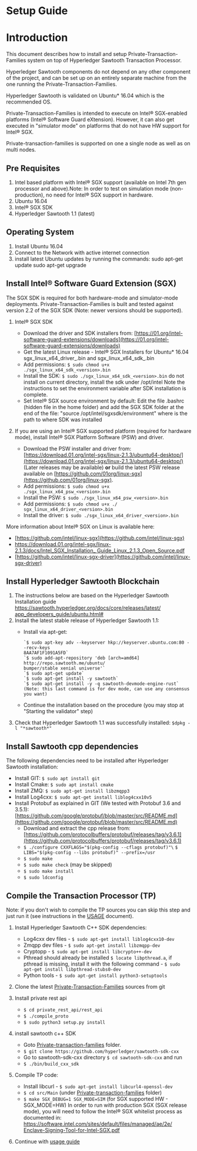 # Setup Guide

# Introduction

This document describes how to install and setup Private-Transaction-Families 
system on top of Hyperledger Sawtooth Transaction Processor.

Hyperledger Sawtooth components do not depend on any other component of the 
project, and can be set up on an entirely separate machine from the one running
the Private-Transaction-Families.

Hyperledger Sawtooth is validated on Ubuntu* 16.04 which is the recommended OS.

Private-Transaction-Families is intended to execute on Intel® SGX-enabled 
platforms (Intel® Software Guard eXtension). However, it can also get executed 
in "simulator mode" on platforms that do not have HW support for Intel® SGX.

Private-transaction-families is supported on one a single node as well as on 
multi nodes.

## Pre Requisites

1. Intel based platform with Intel® SGX support (available on Intel 7th gen 
   processor and above).Note: In order to test on simulation mode 
   (non-production), no need for Intel® SGX support in hardware.
3. Ubuntu 16.04
4. Intel® SGX SDK
5. Hyperledger Sawtooth 1.1 (latest)

## Operating System

1. Install Ubuntu 16.04
2. Connect to the Network with active internet connection
3. install latest Ubuntu updates by running the commands:
   sudo apt-get update
   sudo apt-get upgrade

## Install Intel® Software Guard Extension (SGX)

The SGX SDK is required for both hardware-mode and simulator-mode deployments. 
Private-Transaction-Families is built and tested against version 2.2 of the SGX
SDK (Note: newer versions should be supported).

1. Intel® SGX SDK
   - Download the driver and SDK installers from: 
     [https://01.org/intel-software-guard-extensions/downloads](https://01.org/intel-software-guard-extensions/downloads)
   - Get the latest Linux release - Intel® SGX Installers for Ubuntu* 16.04
      sgx_linux_x64_driver_<version>.bin and sgx_linux_x64_sdk_<version>.bin
   - Add permissions: `$ sudo chmod u+x ./sgx_linux_x64_sdk_<version>.bin`
   - Install the SDK: `$ sudo ./sgx_linux_x64_sdk_<version>.bin`
     do not install on current directory, install the sdk under /opt/intel
     Note the instructions to set the environment variable after SDK 
     installation is complete.
   - Set Intel® SGX source environment by default:
     Edit the file .bashrc (hidden file in the home folder) and add the SGX SDK
     folder at the end of the file: "source /opt/intel/sgxsdk/environment"
     where <sgx sdk install path> is the path to where SDK was installed

2. If you are using an Intel® SGX supported platform (required for hardware mode), 
   install Intel® SGX Platform Software (PSW) and driver.
   - Download the PSW installer and driver from: 
     [https://download.01.org/intel-sgx/linux-2.1.3/ubuntu64-desktop/](https://download.01.org/intel-sgx/linux-2.1.3/ubuntu64-desktop/) (Later releases may be available)
     **or** build the latest PSW release available on
     [https://github.com/01org/linux-sgx](https://github.com/01org/linux-sgx).
   - Add permissions: `$ sudo chmod u+x ./sgx_linux_x64_psw_<version>.bin`
   - Install the PSW: `$ sudo ./sgx_linux_x64_psw_<version>.bin`
   - Add permissions: `$ sudo chmod u+x ./ sgx_linux_x64_driver_<version>.bin`
   - Install the driver: `$ sudo ./sgx_linux_x64_driver_<version>.bin`

More information about Intel® SGX on Linux is available here:
 - [https://github.com/intel/linux-sgx](https://github.com/intel/linux-sgx)
 - [https://download.01.org/intel-sgx/linux-2.1.3/docs/Intel_SGX_Installation_
    Guide_Linux_2.1.3_Open_Source.pdf](https://download.01.org/intel-sgx/linux-2.1.3/docs/Intel_SGX_Installation_Guide_Linux_2.1.3_Open_Source.pdf)
 - [https://github.com/intel/linux-sgx-driver](https://github.com/intel/linux-sgx-driver)

## Install Hyperledger Sawtooth Blockchain

1. The instructions below are based on the Hyperledger Sawtooth Installation guide
   [https://sawtooth.hyperledger.org/docs/core/releases/latest/
    app_developers_guide/ubuntu.html#](https://sawtooth.hyperledger.org/docs/core/releases/latest/app_developers_guide/ubuntu.html)
1. Install the latest stable release of Hyperledger Sawtooth 1.1:
   - Install via apt-get:
   
         `$ sudo apt-key adv --keyserver hkp://keyserver.ubuntu.com:80 --recv-keys
         8AA7AF1F1091A5FD`    
         `$ sudo add-apt-repository 'deb [arch=amd64] http://repo.sawtooth.me/ubuntu/
         bumper/stable xenial universe'`         
         `$ sudo apt-get update`         
         `$ sudo apt-get install -y sawtooth`         
         `$ sudo apt-get install -y -q sawtooth-devmode-engine-rust`          
         (Note: this last command is for dev mode, can use any consensus you want)
   
   - Continue the installation based on the procedure (you may stop at 
     "Starting the validator" step)
1. Check that Hyperledger Sawtooth 1.1 was successfully installed: 
   `$dpkg -l "*sawtooth*"`

## Install Sawtooth cpp dependencies

The following dependencies need to be installed after Hyperledger Sawtooth 
installation:
 - Install GIT:  `$ sudo apt install git`
 - Install Cmake:  `$ sudo apt install cmake`
 - Install ZMQ: `$ sudo apt-get install libzmqpp3`
 - Install Log4cxx: `$ sudo apt-get install liblog4cxx10v5`
 - Install Protobuf as explained in GIT (We tested with Protobuf 3.6 and 3.5.1):
   [https://github.com/google/protobuf/blob/master/src/README.md](https://github.com/google/protobuf/blob/master/src/README.md)
   - Download and extract the cpp release from:
     [https://github.com/protocolbuffers/protobuf/releases/tag/v3.6.1](https://github.com/protocolbuffers/protobuf/releases/tag/v3.6.1)
   - `$ ./configure CXXFLAGS="$(pkg-config --cflags protobuf)"\`
     `$ LIBS="$(pkg-config --libs protobuf)" --prefix=/usr`
   - `$ sudo make`
   - `$ sudo make check` (may be skipped)
   - `$ sudo make install`
   - `$ sudo ldconfig`

## Compile the Transaction Processor (TP)

Note: if you don't wish to compile the TP sources you can skip this step and 
just run it (see instructions in the [USAGE](USAGE.md) document).

1. Install Hyperledger Sawtooth C++ SDK dependencies:
   - Log4cxx dev files -  `$ sudo apt-get install liblog4cxx10-dev`
   - Zmqpp dev files - `$ sudo apt-get install libzmqpp-dev`
   - Cryptopp - `$ sudo apt-get install libcrypto++-dev`
   - Pthread should already be installed `$ locate libpthread.a`, 
      if pthread is missing, install it with the following command - 
      `$ sudo apt-get install libpthread-stubs0-dev`
   - Python tools - `$ sudo apt-get install python3-setuptools`

2. Clone the latest [Private-Transaction-Families](./) sources from git
3. Install private rest api
   - `$ cd private_rest_api/rest_api`
   - `$ ./compile_proto`
   - `$ sudo python3 setup.py install`

4. install sawtooth c++ SDK
   - Goto [Private-transaction-families](./) folder.
   - `$ git clone https://github.com/hyperledger/sawtooth-sdk-cxx`
   - Go to sawtooth-sdk-cxx directory `$ cd sawtooth-sdk-cxx` and run
   - `$ ./bin/build_cxx_sdk`
5. Compile TP code:
   - Install libcurl - `$ sudo apt-get install libcurl4-openssl-dev`
   - `$ cd src/Main` (under [Private-transaction-families](./) folder)
   - `$ make SGX_DEBUG=1 SGX_MODE=SIM` (for SGX supported HW - SGX_MODE=HW)
     In order to run with production SGX (SGX release mode), you will need 
     to follow the Intel® SGX whitelist process as documented in:
     [https://software.intel.com/sites/default/files/managed/ae/2e/
      Enclave-Signing-Tool-for-Intel-SGX.pdf](https://software.intel.com/sites/default/files/managed/ae/2e/Enclave-Signing-Tool-for-Intel-SGX.pdf)

6. Continue with [usage guide](USAGE.md)
     
     
